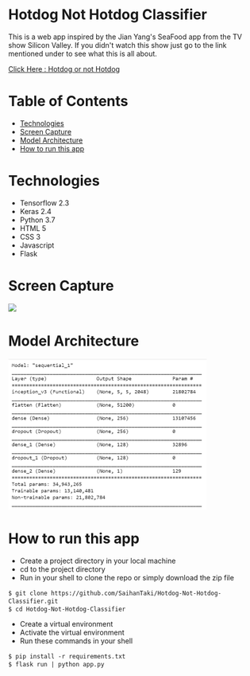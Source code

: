 # **Hotdog Not Hotdog Classifier**

This is a web app inspired by the Jian Yang's SeaFood app from the TV show Silicon Valley. If you didn't watch this show just go to the link mentioned under to see what this is all about.

<a href = "https://youtu.be/pqTntG1RXSY">Click Here : Hotdog or not Hotdog</a>

# **Table of Contents**

-   [Technologies](#Technologies)
-   [Screen Capture](#Screen-Capture)
-   [Model Architecture](#Model-Architecture)
-   [How to run this app](#How-to-run-this-app)

# **Technologies**

-   Tensorflow 2.3
-   Keras 2.4
-   Python 3.7
-   HTML 5
-   CSS 3
-   Javascript
-   Flask

# **Screen Capture**

<img src="static/app.gif" width="400"/>
<br>

# **Model Architecture**

<img src="static/model_architecture.png" width="400"/>
<br>

# **How to run this app**

-   Create a project directory in your local machine
-   cd to the project directory
-   Run in your shell to clone the repo or simply download the zip file

```
$ git clone https://github.com/SaihanTaki/Hotdog-Not-Hotdog-Classifier.git
$ cd Hotdog-Not-Hotdog-Classifier
```

-   Create a virtual environment
-   Activate the virtual environment
-   Run these commands in your shell

```
$ pip install -r requirements.txt
$ flask run | python app.py
```
